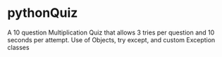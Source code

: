 # pythonQuiz
A 10 question Multiplication Quiz that allows 3 tries per question and 10 seconds per attempt.
Use of Objects, try except, and custom Exception classes
